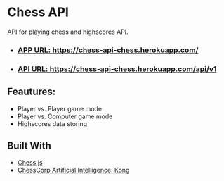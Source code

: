 # Chess API
API for playing chess and highscores API.
* ### [APP URL: ](https://chess-api-chess.herokuapp.com/) https://chess-api-chess.herokuapp.com/
* ### [API URL: ](https://chess-api-chess.herokuapp.com/api/v1) https://chess-api-chess.herokuapp.com/api/v1

## Feautures:

* Player vs. Player game mode
* Player vs. Computer game mode
* Highscores data storing


## Built With

* [Chess.js](https://github.com/jhlywa/chess.js)
* [ChessCorp Artificial Intelligence: Kong](https://www.npmjs.com/package/chess-ai-kong)
